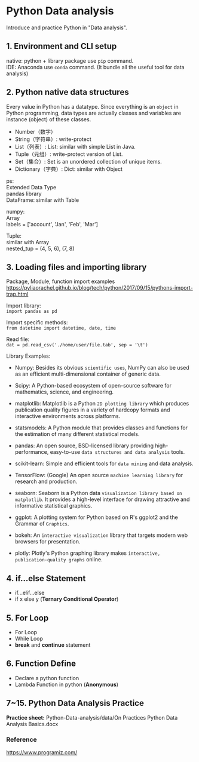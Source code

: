 # Python Data analysis
Introduce and practice Python in "Data analysis".


## 1. Environment and CLI setup
native: python + library package use `pip` command.  
IDE: Anaconda use `conda` command. (It bundle all the useful tool for data analysis)


## 2. Python native data structures
Every value in Python has a datatype. Since everything is an `object` in Python programming, data types are actually classes and variables are instance (object) of these classes.

- Number（数字）
- String（字符串）: write-protect
- List（列表）: List: similar with simple List in Java.
- Tuple（元组）: write-protect version of List.
- Set（集合）: Set is an unordered collection of unique items. 
- Dictionary（字典）: Dict: similar with Object

ps:  
Extended Data Type  
pandas library  
DataFrame: similar with Table  

numpy:  
Array  
labels = ['account', 'Jan', 'Feb', 'Mar']  
  
Tuple:  
similar with Array  
nested_tup = (4, 5, 6), (7, 8)  
  

## 3. Loading files and importing library
Package, Module, function import examples  
https://pyliaorachel.github.io/blog/tech/python/2017/09/15/pythons-import-trap.html

Import library:  
```import pandas as pd```

Import specific methods:  
```from datetime import datetime, date, time```

Read file:  
```dat = pd.read_csv('./home/user/file.tab', sep = '\t')```
  

Library Examples:
- Numpy:
Besides its obvious `scientific uses`, NumPy can also be used as an efficient multi-dimensional container of generic data.

- Scipy:
A Python-based ecosystem of open-source software for mathematics, science, and engineering.

- matplotlib:
Matplotlib is a Python `2D plotting library` which produces publication quality figures in a variety of hardcopy formats and interactive environments across platforms.  

- statsmodels:
A Python module that provides classes and functions for the estimation of many different statistical models.
  
- pandas:
An open source, BSD-licensed library providing high-performance, easy-to-use `data structures and data analysis` tools.

- scikit-learn:
Simple and efficient tools for `data mining` and data analysis.

- TensorFlow: (Google)
An open source `machine learning library` for research and production.

- seaborn:
Seaborn is a Python data `visualization library based on matplotlib`. It provides a high-level interface for drawing attractive and informative statistical graphics.

- ggplot:
A plotting system for Python based on R's ggplot2 and the Grammar of `Graphics`.

- bokeh:
An `interactive visualization` library that targets modern web browsers for presentation.

- plotly:
Plotly's Python graphing library makes `interactive, publication-quality graphs` online.


## 4. if...else Statement
 - if...elif...else
 - if x else y (**Ternary Conditional Operator**)
 

## 5. For Loop
 - For Loop
 - While Loop
 - **break** and **continue** statement


## 6. Function Define
 - Declare a python function
 - Lambda Function in python (**Anonymous**)


## 7~15. Python Data Analysis Practice
**Practice sheet:** Python-Data-analysis/data/On Practices Python Data Analysis Basics.docx




### Reference
https://www.programiz.com/
